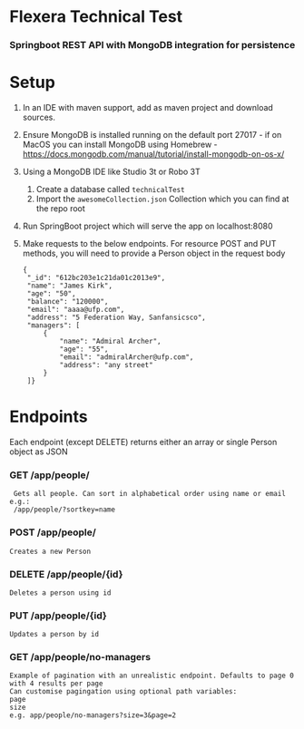 # Flexera Technical Test

### Springboot REST API with MongoDB integration for persistence

# Setup

1. In an IDE with maven support, add as maven project and download sources.

2. Ensure MongoDB is installed running on the default port 27017 - if on MacOS you can install MongoDB using Homebrew - https://docs.mongodb.com/manual/tutorial/install-mongodb-on-os-x/

3. Using a MongoDB IDE like Studio 3t or Robo 3T
    1. Create a database called `technicalTest`
    2. Import the `awesomeCollection.json` Collection which you can find at the repo root

4. Run SpringBoot project which will serve the app on localhost:8080 
5. Make requests to the below endpoints. For resource POST and PUT methods, you will need to provide a Person object in the request body

       {
        "_id": "612bc203e1c21da01c2013e9",
        "name": "James Kirk",
        "age": "50",
        "balance": "120000",
        "email": "aaaa@ufp.com",
        "address": "5 Federation Way, Sanfansicsco",
        "managers": [
            {
                "name": "Admiral Archer",
                "age": "55",
                "email": "admiralArcher@ufp.com",
                "address": "any street"
            }
        ]}

# Endpoints
Each endpoint (except DELETE) returns either an array or single Person object as JSON

### GET /app/people/ 
     Gets all people. Can sort in alphabetical order using name or email e.g.:
     /app/people/?sortkey=name

### POST /app/people/
    Creates a new Person
### DELETE /app/people/{id}
    Deletes a person using id
### PUT /app/people/{id}
    Updates a person by id
### GET /app/people/no-managers
    Example of pagination with an unrealistic endpoint. Defaults to page 0 with 4 results per page
    Can customise pagingation using optional path variables:
    page
    size
    e.g. app/people/no-managers?size=3&page=2

